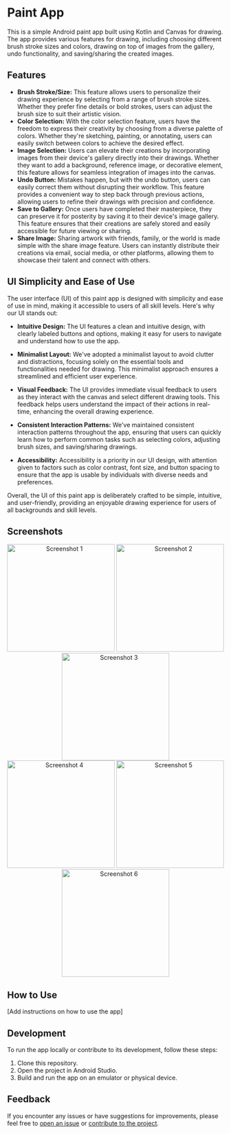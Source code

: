 # Paint App

This is a simple Android paint app built using Kotlin and Canvas for drawing. The app provides various features for drawing, including choosing different brush stroke sizes and colors, drawing on top of images from the gallery, undo functionality, and saving/sharing the created images.

## Features

- **Brush Stroke/Size:** This feature allows users to personalize their drawing experience by selecting from a range of brush stroke sizes. Whether they prefer fine details or bold strokes, users can adjust the brush size to suit their artistic vision.
- **Color Selection:** With the color selection feature, users have the freedom to express their creativity by choosing from a diverse palette of colors. Whether they're sketching, painting, or annotating, users can easily switch between colors to achieve the desired effect.
- **Image Selection:** Users can elevate their creations by incorporating images from their device's gallery directly into their drawings. Whether they want to add a background, reference image, or decorative element, this feature allows for seamless integration of images into the canvas.
- **Undo Button:** Mistakes happen, but with the undo button, users can easily correct them without disrupting their workflow. This feature provides a convenient way to step back through previous actions, allowing users to refine their drawings with precision and confidence.
- **Save to Gallery:** Once users have completed their masterpiece, they can preserve it for posterity by saving it to their device's image gallery. This feature ensures that their creations are safely stored and easily accessible for future viewing or sharing.
- **Share Image:** Sharing artwork with friends, family, or the world is made simple with the share image feature. Users can instantly distribute their creations via email, social media, or other platforms, allowing them to showcase their talent and connect with others.

## UI Simplicity and Ease of Use

The user interface (UI) of this paint app is designed with simplicity and ease of use in mind, making it accessible to users of all skill levels. Here's why our UI stands out:

- **Intuitive Design:** The UI features a clean and intuitive design, with clearly labeled buttons and options, making it easy for users to navigate and understand how to use the app.

- **Minimalist Layout:** We've adopted a minimalist layout to avoid clutter and distractions, focusing solely on the essential tools and functionalities needed for drawing. This minimalist approach ensures a streamlined and efficient user experience.

- **Visual Feedback:** The UI provides immediate visual feedback to users as they interact with the canvas and select different drawing tools. This feedback helps users understand the impact of their actions in real-time, enhancing the overall drawing experience.

- **Consistent Interaction Patterns:** We've maintained consistent interaction patterns throughout the app, ensuring that users can quickly learn how to perform common tasks such as selecting colors, adjusting brush sizes, and saving/sharing drawings.

- **Accessibility:** Accessibility is a priority in our UI design, with attention given to factors such as color contrast, font size, and button spacing to ensure that the app is usable by individuals with diverse needs and preferences.

Overall, the UI of this paint app is deliberately crafted to be simple, intuitive, and user-friendly, providing an enjoyable drawing experience for users of all backgrounds and skill levels.


## Screenshots

<div align="center">
  <img src="screenshots/1.png" alt="Screenshot 1" width="250"/>
  <img src="screenshots/2.png" alt="Screenshot 2" width="250"/>
  <img src="screenshots/3.png" alt="Screenshot 3" width="250"/>
</div>
<div align="center">
  <img src="screenshots/4.png" alt="Screenshot 4" width="250"/>
  <img src="screenshots/5.png" alt="Screenshot 5" width="250"/>
  <img src="screenshots/6.png" alt="Screenshot 6" width="250"/>
</div>

## How to Use

[Add instructions on how to use the app]

## Development

To run the app locally or contribute to its development, follow these steps:

1. Clone this repository.
2. Open the project in Android Studio.
3. Build and run the app on an emulator or physical device.

## Feedback

If you encounter any issues or have suggestions for improvements, please feel free to [open an issue](link-to-issues) or [contribute to the project](link-to-contribution-guidelines).

